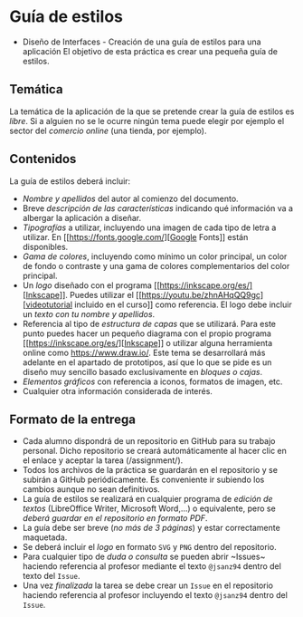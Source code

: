 # Guía de estilos
* Diseño de Interfaces - Creación de una guía de estilos para una aplicación
El objetivo de esta práctica es crear una pequeña guía de estilos.

## Temática
La temática de la aplicación de la que se pretende crear la guía de estilos es *libre*. Si a alguien no se le ocurre ningún tema puede elegir por ejemplo el sector del *comercio online* (una tienda, por ejemplo).

## Contenidos
La guía de estilos deberá incluir:
- *Nombre y apellidos* del autor al comienzo del documento.
- Breve *descripción de las características* indicando qué información va a albergar la aplicación a diseñar.
- *Tipografías* a utilizar, incluyendo una imagen de cada tipo de letra a utilizar. En [[https://fonts.google.com/][Google Fonts]] están disponibles.
- *Gama de colores*, incluyendo como mínimo un color principal, un color de fondo o contraste y una gama de colores complementarios del color principal.
- Un *logo* diseñado con el programa [[https://inkscape.org/es/][Inkscape]]. Puedes utilizar el [[https://youtu.be/zhnAHqQQ9gc][videotutorial incluido en el curso]] como referencia. El logo debe incluir un *texto con tu nombre y apellidos*.
- Referencia al tipo de *estructura de capas* que se utilizará. Para este punto puedes hacer un pequeño diagrama con el propio programa [[https://inkscape.org/es/][Inkscape]] o utilizar alguna herramienta online como https://www.draw.io/. Este tema se desarrollará más adelante en el apartado de prototipos, así que lo que se pide es un diseño muy sencillo basado exclusivamente en *bloques o cajas*.
- *Elementos gráficos* con referencia a iconos, formatos de imagen, etc.
- Cualquier otra información considerada de interés.

## Formato de la entrega
- Cada alumno dispondrá de un repositorio en GitHub para su trabajo personal. Dicho repositorio se creará automáticamente al hacer clic en el enlace y aceptar la tarea (/assignment/).
- Todos los archivos de la práctica se guardarán en el repositorio y se subirán a GitHub periódicamente. Es conveniente ir subiendo los cambios aunque no sean definitivos.
- La guía de estilos se realizará en cualquier programa de *edición de textos* (LibreOffice Writer, Microsoft Word,...) o equivalente, pero se *deberá guardar en el repositorio en formato PDF*.
- La guía debe ser breve (*no más de 3 páginas*) y estar correctamente maquetada.
- Se deberá incluir el *logo* en formato ```SVG``` y ```PNG``` dentro del repositorio.
- Para cualquier tipo de *duda o consulta* se pueden abrir ~Issues~ haciendo referencia al profesor mediante el texto ```@jsanz94``` dentro del texto del ```Issue```.
- Una vez *finalizada* la tarea se debe crear un ```Issue``` en el repositorio haciendo referencia al profesor incluyendo el texto ```@jsanz94``` dentro del ```Issue```.
